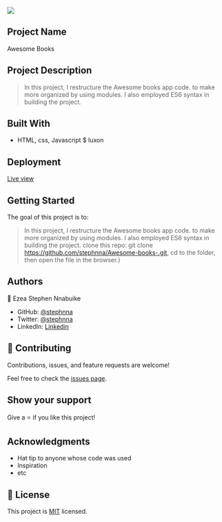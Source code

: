 ![](https://img.shields.io/badge/Microverse-blueviolet)

## Project Name 
Awesome Books 

## Project Description
> In this project, I restructure the Awesome books app code. to make more organized by using modules. 
> I also employed ES6 syntax in building the project.

## Built With
- HTML, css, Javascript $ luxon

## Deployment
[Live view](https://stephnna.github.io/awesome-book/)

## Getting Started

The goal of this project is to:
> In this project, I restructure the Awesome books app code. to make more organized by using modules. 
> I also employed ES6 syntax in building the project.
clone this repo: git clone https://github.com/stephnna/Awesome-books-.git, cd to the folder, then open the file in the browser.)

## Authors
👤 Ezea Stephen Nnabuike
- GitHub: [@stephnna](https://github.com/stephnna)
- Twitter: [@stephnna](https://twitter.com/stephnna)
- LinkedIn: [Linkedin](https://www.linkedin.com/in/stephen-nnabuike-ezea-143b97170/)

## 🤝 Contributing

Contributions, issues, and feature requests are welcome!

Feel free to check the [issues page](../../issues/).

## Show your support

Give a ⭐️ if you like this project!

## Acknowledgments

- Hat tip to anyone whose code was used
- Inspiration
- etc

## 📝 License

This project is [MIT](./MIT.md) licensed.
